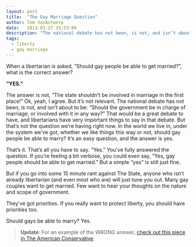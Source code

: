 ```yaml
---
layout: post
title:  "The Gay Marriage Question"
author: Tom VanAntwerp
date:   2013-03-27 15:53:00
description: "The national debate has not been, is not, and isn’t about to be: “Should the government be in charge of marriage, or involved with it in any way?” That would be a great debate to have, and libertarians have very important things to say in that debate. But that’s not the question we’re having right now. In the world we live in, under the system we’ve got, whether we like things this way or not, should gay people be able to marry? It’s an easy question, and the answer is yes."
tags:
  - liberty
  - gay marriage
---
```

When a libertarian is asked, “Should gay people be able to get married?”, what is the correct answer?

**“YES.”**

The answer is not, “The state shouldn’t be involved in marriage in the first place!” Ok, yeah, I agree. But it’s not relevant. The national debate has not been, is not, and isn’t about to be: “Should the government be in charge of marriage, or involved with it in any way?” That would be a great debate to have, and libertarians have very important things to say in that debate. But that’s not the question we’re having right now. In the world we live in, under the system we’ve got, whether we like things this way or not, should gay people be able to marry? It’s an easy question, and the answer is yes.

That’s it. That’s all you have to say. “Yes.” You’ve fully answered the question. If you’re feeling a bit verbose, you could even say, “Yes, gay people should be able to get married.” But a simple “yes” is still just fine.

But if you go into some 15 minute rant against The State, anyone who isn’t already libertarian (and even most who are) will just tune you out. Many gay couples want to get married. Few want to hear your thoughts on the nature and scope of government.

They’ve got priorities. If you really want to protect liberty, you should have priorities too.

Should gays be able to marry? Yes.

> **Update**: For an example of the WRONG answer, [check out this piece in The American Conservative](http://www.theamericanconservative.com/articles/the-libertarian-case-against-gay-marriage/).
